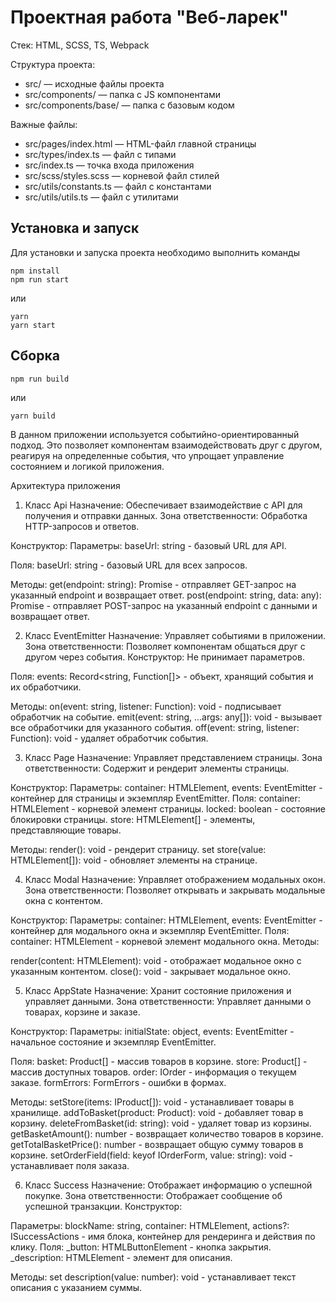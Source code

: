 # Проектная работа "Веб-ларек"

Стек: HTML, SCSS, TS, Webpack

Структура проекта:
- src/ — исходные файлы проекта
- src/components/ — папка с JS компонентами
- src/components/base/ — папка с базовым кодом

Важные файлы:
- src/pages/index.html — HTML-файл главной страницы
- src/types/index.ts — файл с типами
- src/index.ts — точка входа приложения
- src/scss/styles.scss — корневой файл стилей
- src/utils/constants.ts — файл с константами
- src/utils/utils.ts — файл с утилитами

## Установка и запуск
Для установки и запуска проекта необходимо выполнить команды

```
npm install
npm run start
```

или

```
yarn
yarn start
```
## Сборка

```
npm run build
```

или

```
yarn build
```


В данном приложении используется событийно-ориентированный подход. 
Это позволяет компонентам взаимодействовать друг с другом, реагируя на определенные события, что упрощает управление состоянием и логикой приложения.

Архитектура приложения
1. Класс Api
Назначение: Обеспечивает взаимодействие с API для получения и отправки данных.
Зона ответственности: Обработка HTTP-запросов и ответов.

Конструктор:
Параметры: baseUrl: string - базовый URL для API.

Поля:
baseUrl: string - базовый URL для всех запросов.

Методы:
get(endpoint: string): Promise<ApiResponse> - отправляет GET-запрос на указанный endpoint и возвращает ответ.
post(endpoint: string, data: any): Promise<ApiResponse> - отправляет POST-запрос на указанный endpoint с данными и возвращает ответ.

2. Класс EventEmitter
Назначение: Управляет событиями в приложении.
Зона ответственности: Позволяет компонентам общаться друг с другом через события.
Конструктор: Не принимает параметров.

Поля:
events: Record<string, Function[]> - объект, хранящий события и их обработчики.

Методы:
on(event: string, listener: Function): void - подписывает обработчик на событие.
emit(event: string, ...args: any[]): void - вызывает все обработчики для указанного события.
off(event: string, listener: Function): void - удаляет обработчик события.

3. Класс Page
Назначение: Управляет представлением страницы.
Зона ответственности: Содержит и рендерит элементы страницы.

Конструктор:
Параметры: container: HTMLElement, events: EventEmitter - контейнер для страницы и экземпляр EventEmitter.
Поля:
container: HTMLElement - корневой элемент страницы.
locked: boolean - состояние блокировки страницы.
store: HTMLElement[] - элементы, представляющие товары.

Методы:
render(): void - рендерит страницу.
set store(value: HTMLElement[]): void - обновляет элементы на странице.

4. Класс Modal
Назначение: Управляет отображением модальных окон.
Зона ответственности: Позволяет открывать и закрывать модальные окна с контентом.

Конструктор:
Параметры: container: HTMLElement, events: EventEmitter - контейнер для модального окна и экземпляр EventEmitter.
Поля:
container: HTMLElement - корневой элемент модального окна.
Методы:

render(content: HTMLElement): void - отображает модальное окно с указанным контентом.
close(): void - закрывает модальное окно.

5. Класс AppState
Назначение: Хранит состояние приложения и управляет данными.
Зона ответственности: Управляет данными о товарах, корзине и заказе.

Конструктор:
Параметры: initialState: object, events: EventEmitter - начальное состояние и экземпляр EventEmitter.

Поля:
basket: Product[] - массив товаров в корзине.
store: Product[] - массив доступных товаров.
order: IOrder - информация о текущем заказе.
formErrors: FormErrors - ошибки в формах.

Методы:
setStore(items: IProduct[]): void - устанавливает товары в хранилище.
addToBasket(product: Product): void - добавляет товар в корзину.
deleteFromBasket(id: string): void - удаляет товар из корзины.
getBasketAmount(): number - возвращает количество товаров в корзине.
getTotalBasketPrice(): number - возвращает общую сумму товаров в корзине.
setOrderField(field: keyof IOrderForm, value: string): void - устанавливает поля заказа.

6. Класс Success
Назначение: Отображает информацию о успешной покупке.
Зона ответственности: Отображает сообщение об успешной транзакции.
Конструктор:

Параметры: blockName: string, container: HTMLElement, actions?: ISuccessActions - имя блока, контейнер для рендеринга и действия по клику.
Поля:
_button: HTMLButtonElement - кнопка закрытия.
_description: HTMLElement - элемент для описания.

Методы:
set description(value: number): void - устанавливает текст описания с указанием суммы.